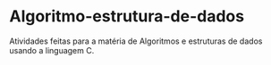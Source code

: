 # Algoritmo-estrutura-de-dados
Atividades feitas para a matéria de Algoritmos e estruturas de dados usando a linguagem C.
